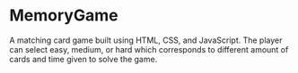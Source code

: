 # MemoryGame
A matching card game built using HTML, CSS, and JavaScript. The player can select easy, medium, or hard which corresponds to different amount of cards and time given to solve the game.
